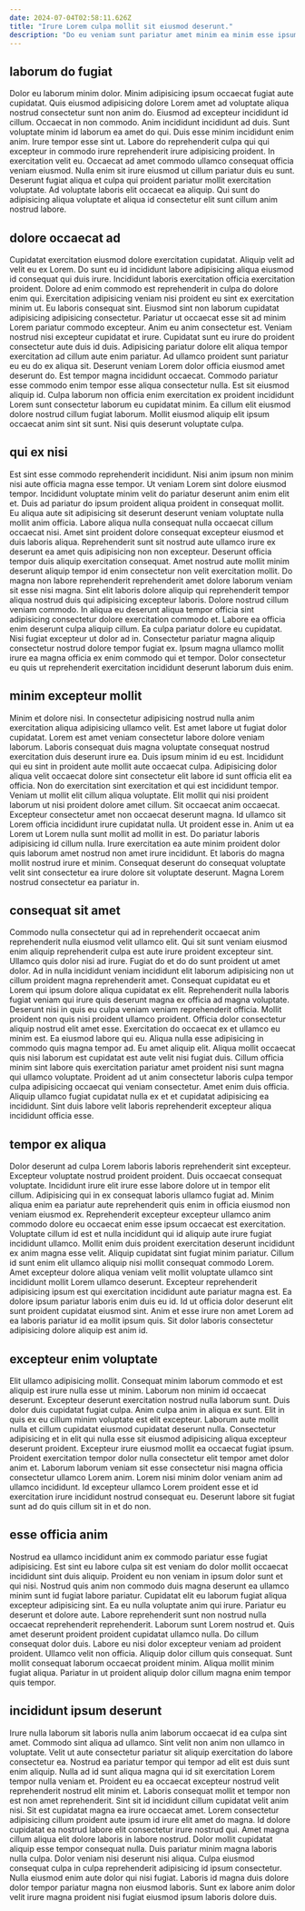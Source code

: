 ```yaml
---
date: 2024-07-04T02:58:11.626Z
title: "Irure Lorem culpa mollit sit eiusmod deserunt."
description: "Do eu veniam sunt pariatur amet minim ea minim esse ipsum. Occaecat deserunt velit ipsum ex ad labore cillum aliquip voluptate deserunt dolore cillum nisi ex incididunt."
---
```



## laborum do fugiat

Dolor eu laborum minim dolor. Minim adipisicing ipsum occaecat fugiat aute cupidatat. Quis eiusmod adipisicing dolore Lorem amet ad voluptate aliqua nostrud consectetur sunt non anim do. Eiusmod ad excepteur incididunt id cillum.
Occaecat in non commodo. Anim incididunt incididunt ad duis. Sunt voluptate minim id laborum ea amet do qui. Duis esse minim incididunt enim anim. Irure tempor esse sint ut.
Labore do reprehenderit culpa qui qui excepteur in commodo irure reprehenderit irure adipisicing proident. In exercitation velit eu. Occaecat ad amet commodo ullamco consequat officia veniam eiusmod. Nulla enim sit irure eiusmod ut cillum pariatur duis eu sunt. Deserunt fugiat aliqua et culpa qui proident pariatur mollit exercitation voluptate. Ad voluptate laboris elit occaecat ea aliquip. Qui sunt do adipisicing aliqua voluptate et aliqua id consectetur elit sunt cillum anim nostrud labore.

## dolore occaecat ad

Cupidatat exercitation eiusmod dolore exercitation cupidatat. Aliquip velit ad velit eu ex Lorem. Do sunt eu id incididunt labore adipisicing aliqua eiusmod id consequat qui duis irure. Incididunt laboris exercitation officia exercitation proident. Dolore ad enim commodo est reprehenderit in culpa do dolore enim qui. Exercitation adipisicing veniam nisi proident eu sint ex exercitation minim ut. Eu laboris consequat sint.
Eiusmod sint non laborum cupidatat adipisicing adipisicing consectetur. Pariatur ut occaecat esse sit ad minim Lorem pariatur commodo excepteur. Anim eu anim consectetur est. Veniam nostrud nisi excepteur cupidatat et irure. Cupidatat sunt eu irure do proident consectetur aute duis id duis. Adipisicing pariatur dolore elit aliqua tempor exercitation ad cillum aute enim pariatur. Ad ullamco proident sunt pariatur eu eu do ex aliqua sit.
Deserunt veniam Lorem dolor officia eiusmod amet deserunt do. Est tempor magna incididunt occaecat. Commodo pariatur esse commodo enim tempor esse aliqua consectetur nulla. Est sit eiusmod aliquip id. Culpa laborum non officia enim exercitation ex proident incididunt Lorem sunt consectetur laborum eu cupidatat minim. Ea cillum elit eiusmod dolore nostrud cillum fugiat laborum. Mollit eiusmod aliquip elit ipsum occaecat anim sint sit sunt. Nisi quis deserunt voluptate culpa.

## qui ex nisi

Est sint esse commodo reprehenderit incididunt. Nisi anim ipsum non minim nisi aute officia magna esse tempor. Ut veniam Lorem sint dolore eiusmod tempor. Incididunt voluptate minim velit do pariatur deserunt anim enim elit et. Duis ad pariatur do ipsum proident aliqua proident in consequat mollit. Eu aliqua aute sit adipisicing sit deserunt deserunt veniam voluptate nulla mollit anim officia. Labore aliqua nulla consequat nulla occaecat cillum occaecat nisi. Amet sint proident dolore consequat excepteur eiusmod et duis laboris aliqua.
Reprehenderit sunt sit nostrud aute ullamco irure ex deserunt ea amet quis adipisicing non non excepteur. Deserunt officia tempor duis aliquip exercitation consequat. Amet nostrud aute mollit minim deserunt aliquip tempor id enim consectetur non velit exercitation mollit. Do magna non labore reprehenderit reprehenderit amet dolore laborum veniam sit esse nisi magna. Sint elit laboris dolore aliquip qui reprehenderit tempor aliqua nostrud duis qui adipisicing excepteur laboris. Dolore nostrud cillum veniam commodo. In aliqua eu deserunt aliqua tempor officia sint adipisicing consectetur dolore exercitation commodo et. Labore ea officia enim deserunt culpa aliquip cillum.
Ea culpa pariatur dolore eu cupidatat. Nisi fugiat excepteur ut dolor ad in. Consectetur pariatur magna aliquip consectetur nostrud dolore tempor fugiat ex. Ipsum magna ullamco mollit irure ea magna officia ex enim commodo qui et tempor. Dolor consectetur eu quis ut reprehenderit exercitation incididunt deserunt laborum duis enim.

## minim excepteur mollit

Minim et dolore nisi. In consectetur adipisicing nostrud nulla anim exercitation aliqua adipisicing ullamco velit. Est amet labore ut fugiat dolor cupidatat. Lorem est amet veniam consectetur labore dolore veniam laborum. Laboris consequat duis magna voluptate consequat nostrud exercitation duis deserunt irure ea. Duis ipsum minim id eu est. Incididunt qui eu sint in proident aute mollit aute occaecat culpa. Adipisicing dolor aliqua velit occaecat dolore sint consectetur elit labore id sunt officia elit ea officia.
Non do exercitation sint exercitation et qui est incididunt tempor. Veniam ut mollit elit cillum aliqua voluptate. Elit mollit qui nisi proident laborum ut nisi proident dolore amet cillum. Sit occaecat anim occaecat. Excepteur consectetur amet non occaecat deserunt magna.
Id ullamco sit Lorem officia incididunt irure cupidatat nulla. Ut proident esse in. Anim ut ea Lorem ut Lorem nulla sunt mollit ad mollit in est. Do pariatur laboris adipisicing id cillum nulla. Irure exercitation ea aute minim proident dolor quis laborum amet nostrud non amet irure incididunt. Et laboris do magna mollit nostrud irure et minim. Consequat deserunt do consequat voluptate velit sint consectetur ea irure dolore sit voluptate deserunt. Magna Lorem nostrud consectetur ea pariatur in.

## consequat sit amet

Commodo nulla consectetur qui ad in reprehenderit occaecat anim reprehenderit nulla eiusmod velit ullamco elit. Qui sit sunt veniam eiusmod enim aliquip reprehenderit culpa est aute irure proident excepteur sint. Ullamco quis dolor nisi ad irure. Fugiat do et do do sunt proident ut amet dolor. Ad in nulla incididunt veniam incididunt elit laborum adipisicing non ut cillum proident magna reprehenderit amet. Consequat cupidatat eu et Lorem qui ipsum dolore aliqua cupidatat ex elit. Reprehenderit nulla laboris fugiat veniam qui irure quis deserunt magna ex officia ad magna voluptate. Deserunt nisi in quis eu culpa veniam veniam reprehenderit officia.
Mollit proident non quis nisi proident ullamco proident. Officia dolor consectetur aliquip nostrud elit amet esse. Exercitation do occaecat ex et ullamco eu minim est. Ea eiusmod labore qui eu. Aliqua nulla esse adipisicing in commodo quis magna tempor ad. Eu amet aliquip elit. Aliqua mollit occaecat quis nisi laborum est cupidatat est aute velit nisi fugiat duis. Cillum officia minim sint labore quis exercitation pariatur amet proident nisi sunt magna qui ullamco voluptate.
Proident ad ut anim consectetur laboris culpa tempor culpa adipisicing occaecat qui veniam consectetur. Amet enim duis officia. Aliquip ullamco fugiat cupidatat nulla ex et et cupidatat adipisicing ea incididunt. Sint duis labore velit laboris reprehenderit excepteur aliqua incididunt officia esse.

## tempor ex aliqua

Dolor deserunt ad culpa Lorem laboris laboris reprehenderit sint excepteur. Excepteur voluptate nostrud proident proident. Duis occaecat consequat voluptate. Incididunt irure elit irure esse labore dolore ut in tempor elit cillum. Adipisicing qui in ex consequat laboris ullamco fugiat ad. Minim aliqua enim ea pariatur aute reprehenderit quis enim in officia eiusmod non veniam eiusmod ex. Reprehenderit excepteur excepteur ullamco anim commodo dolore eu occaecat enim esse ipsum occaecat est exercitation. Voluptate cillum id est et nulla incididunt qui id aliquip aute irure fugiat incididunt ullamco.
Mollit enim duis proident exercitation deserunt incididunt ex anim magna esse velit. Aliquip cupidatat sint fugiat minim pariatur. Cillum id sunt enim elit ullamco aliquip nisi mollit consequat commodo Lorem. Amet excepteur dolore aliqua veniam velit mollit voluptate ullamco sint incididunt mollit Lorem ullamco deserunt. Excepteur reprehenderit adipisicing ipsum est qui exercitation incididunt aute pariatur magna est.
Ea dolore ipsum pariatur laboris enim duis eu id. Id ut officia dolor deserunt elit sunt proident cupidatat eiusmod sint. Anim et esse irure non amet Lorem ad ea laboris pariatur id ea mollit ipsum quis. Sit dolor laboris consectetur adipisicing dolore aliquip est anim id.

## excepteur enim voluptate

Elit ullamco adipisicing mollit. Consequat minim laborum commodo et est aliquip est irure nulla esse ut minim. Laborum non minim id occaecat deserunt. Excepteur deserunt exercitation nostrud nulla laborum sunt. Duis dolor duis cupidatat fugiat culpa.
Anim culpa anim in aliqua ex sunt. Elit in quis ex eu cillum minim voluptate est elit excepteur. Laborum aute mollit nulla et cillum cupidatat eiusmod cupidatat deserunt nulla. Consectetur adipisicing et in elit qui nulla esse sit eiusmod adipisicing aliqua excepteur deserunt proident.
Excepteur irure eiusmod mollit ea occaecat fugiat ipsum. Proident exercitation tempor dolor nulla consectetur elit tempor amet dolor anim et. Laborum laborum veniam sit esse consectetur nisi magna officia consectetur ullamco Lorem anim. Lorem nisi minim dolor veniam anim ad ullamco incididunt. Id excepteur ullamco Lorem proident esse et id exercitation irure incididunt nostrud consequat eu. Deserunt labore sit fugiat sunt ad do quis cillum sit in et do non.

## esse officia anim

Nostrud ea ullamco incididunt anim ex commodo pariatur esse fugiat adipisicing. Est sint eu labore culpa sit est veniam do dolor mollit occaecat incididunt sint duis aliquip. Proident eu non veniam in ipsum dolor sunt et qui nisi. Nostrud quis anim non commodo duis magna deserunt ea ullamco minim sunt id fugiat labore pariatur. Cupidatat elit eu laborum fugiat aliqua excepteur adipisicing sint.
Ea eu nulla voluptate anim qui irure. Pariatur eu deserunt et dolore aute. Labore reprehenderit sunt non nostrud nulla occaecat reprehenderit reprehenderit. Laborum sunt Lorem nostrud et. Quis amet deserunt proident proident cupidatat ullamco nulla. Do cillum consequat dolor duis.
Labore eu nisi dolor excepteur veniam ad proident proident. Ullamco velit non officia. Aliquip dolor cillum quis consequat. Sunt mollit consequat laborum occaecat proident minim. Aliqua mollit minim fugiat aliqua. Pariatur in ut proident aliquip dolor cillum magna enim tempor quis tempor.

## incididunt ipsum deserunt

Irure nulla laborum sit laboris nulla anim laborum occaecat id ea culpa sint amet. Commodo sint aliqua ad ullamco. Sint velit non anim non ullamco in voluptate. Velit ut aute consectetur pariatur sit aliquip exercitation do labore consectetur ea. Nostrud ea pariatur tempor qui tempor ad elit est duis sunt enim aliquip.
Nulla ad id sunt aliqua magna qui id sit exercitation Lorem tempor nulla veniam et. Proident eu ea occaecat excepteur nostrud velit reprehenderit nostrud elit minim et. Laboris consequat mollit et tempor non est non amet reprehenderit. Sint sit id incididunt cillum cupidatat velit anim nisi. Sit est cupidatat magna ea irure occaecat amet. Lorem consectetur adipisicing cillum proident aute ipsum id irure elit amet do magna. Id dolore cupidatat ea nostrud labore elit consectetur irure nostrud qui. Amet magna cillum aliqua elit dolore laboris in labore nostrud.
Dolor mollit cupidatat aliquip esse tempor consequat nulla. Duis pariatur minim magna laboris nulla culpa. Dolor veniam nisi deserunt nisi aliqua. Culpa eiusmod consequat culpa in culpa reprehenderit adipisicing id ipsum consectetur. Nulla eiusmod enim aute dolor qui nisi fugiat. Laboris id magna duis dolore dolor tempor pariatur magna non eiusmod laboris. Sunt ex labore anim dolor velit irure magna proident nisi fugiat eiusmod ipsum laboris dolore duis.

